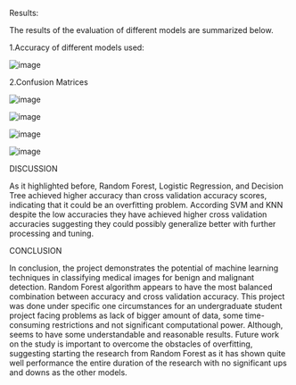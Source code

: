 Results:


The results of the evaluation of different models are summarized below.


1.Accuracy of different models used: 

![image](https://github.com/user-attachments/assets/40ac25db-4328-448f-bebc-f07aa0abd7e0)

2.Confusion Matrices


![image](https://github.com/user-attachments/assets/7f20513c-2c04-4ea9-8f09-677e27211f1a)


![image](https://github.com/user-attachments/assets/d182dcf8-8bab-4a12-807c-70664c7647d6)


![image](https://github.com/user-attachments/assets/cac4a47c-6904-428a-afd7-ef8624c7ca9d)


![image](https://github.com/user-attachments/assets/aa8ea6d7-d11c-4464-b407-531370f1b327)





DISCUSSION 


As it highlighted before, Random Forest, Logistic Regression, 
and Decision Tree achieved higher accuracy than cross validation 
accuracy scores, indicating that it could be an overfitting problem. 
According SVM and KNN despite the low accuracies they have 
achieved higher cross validation accuracies suggesting they could 
possibly generalize better with further processing and tuning. 


 CONCLUSION 

 
In conclusion, the project demonstrates the potential of machine 
learning techniques in classifying medical images for benign and 
malignant detection. Random Forest algorithm appears to have 
the most balanced combination between accuracy and cross 
validation accuracy. This project was done under specific one 
circumstances for an undergraduate student project facing 
problems as lack of bigger amount of data, some time-consuming 
restrictions and not significant computational power. Although, 
seems to have some understandable and reasonable results. Future 
work on the study is important to overcome the obstacles of 
overfitting, suggesting starting the research from Random Forest 
as it has shown quite well performance the entire duration of the 
research with no significant ups and downs as the other models.


